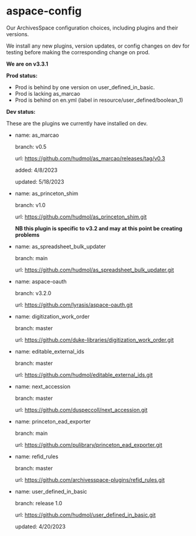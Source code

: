 # aspace-config
Our ArchivesSpace configuration choices, including plugins and their versions.

We install any new plugins, version updates, or config changes on dev for testing before making the corresponding change on prod.

**We are on v3.3.1**

**Prod status:**

- Prod is behind by one version on user_defined_in_basic.
- Prod is lacking as_marcao
- Prod is behind on en.yml (label in resource/user_defined/boolean_1)

**Dev status:**

These are the plugins we currently have installed on dev. 

- name: as_marcao

  branch: v0.5
  
  url: https://github.com/hudmol/as_marcao/releases/tag/v0.3
  
  added: 4/8/2023
  
  updated: 5/18/2023

- name: as_princeton_shim

  branch: v1.0
  
  url: https://github.com/hudmol/as_princeton_shim.git
  
  **NB this plugin is specific to v3.2 and may at this point be creating problems**
  
- name: as_spreadsheet_bulk_updater

  branch: main
  
  url: https://github.com/hudmol/as_spreadsheet_bulk_updater.git
  
- name: aspace-oauth

  branch: v3.2.0
  
  url: https://github.com/lyrasis/aspace-oauth.git
  
- name: digitization_work_order

  branch: master
  
  url: https://github.com/duke-libraries/digitization_work_order.git
  
- name: editable_external_ids

  branch: master
  
  url: https://github.com/hudmol/editable_external_ids.git
  
- name: next_accession

  branch: master
  
  url: https://github.com/duspeccoll/next_accession.git
  
- name: princeton_ead_exporter

  branch: main
  
  url: https://github.com/pulibrary/princeton_ead_exporter.git
  
- name: refid_rules

  branch: master
  
  url: https://github.com/archivesspace-plugins/refid_rules.git
  
- name: user_defined_in_basic

  branch: release 1.0
  
  url: https://github.com/hudmol/user_defined_in_basic.git
  
  updated: 4/20/2023
  

